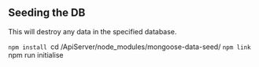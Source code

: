## Seeding the DB

This will destroy any data in the specified database.

`npm install
`cd /ApiServer/node_modules/mongoose-data-seed/
`npm link
`npm run initialise